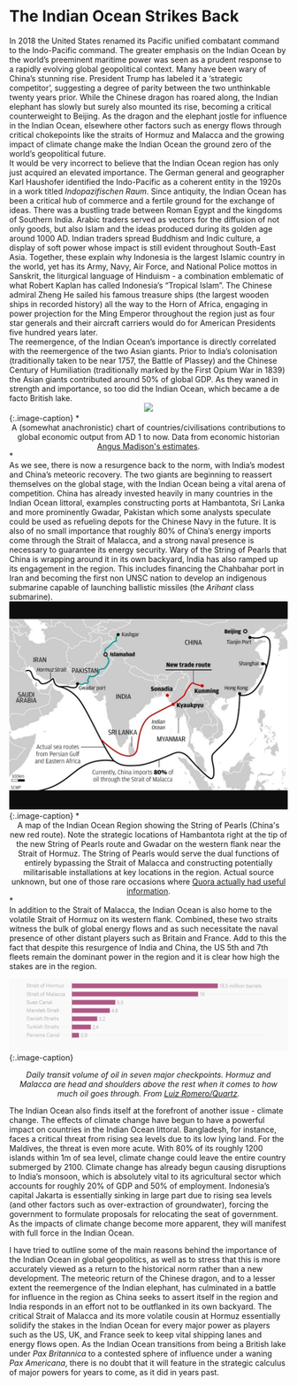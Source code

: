 # The Indian Ocean Strikes Back 

<div class="straits">
In 2018 the United States renamed its Pacific unified combatant command to the Indo-Pacific command. The greater emphasis on the Indian Ocean by the world’s preeminent maritime power was seen as a prudent response to a rapidly evolving global geopolitical context. Many have been wary of China’s stunning rise. President Trump has labeled it a ‘strategic competitor’, suggesting a degree of parity between the two unthinkable twenty years prior. While the Chinese dragon has roared along, the Indian elephant has slowly but surely also mounted its rise, becoming a critical counterweight to Beijing. As the dragon and the elephant jostle for influence in the Indian Ocean, elsewhere other factors such as energy flows through critical chokepoints like the straits of Hormuz and Malacca and the growing impact of climate change make the Indian Ocean the ground zero of the world’s geopolitical future.
</div>

 <div class="straits"> 	
It would be very incorrect to believe that the Indian Ocean region has only just acquired an elevated importance. The German general and geographer Karl Haushofer identified the Indo-Pacific as a coherent entity in the 1920s in a work titled <em>Indopazifischen Raum</em>. Since antiquity, the Indian Ocean has been a critical hub of commerce and a fertile ground for the exchange of ideas. There was a bustling trade between Roman Egypt and the kingdoms of Southern India. Arabic traders served as vectors for the diffusion of not only goods, but also Islam and the ideas produced during its golden age around 1000 AD. Indian traders spread Buddhism and Indic culture, a display of soft power whose impact is still evident throughout South-East Asia. Together, these explain why Indonesia is the largest Islamic country in the world, yet has its Army, Navy, Air Force, and National Police mottos in Sanskrit, the liturgical language of Hinduism - a combination emblematic of what Robert Kaplan has called Indonesia’s “Tropical Islam”. The Chinese admiral Zheng He sailed his famous treasure ships (the largest wooden ships in recorded history) all the way to the Horn of Africa, engaging in power projection for the Ming Emperor throughout the region just as four star generals and their aircraft carriers would do for American Presidents five hundred years later.
 </div>

 <div class="straits"> 
The reemergence, of the Indian Ocean’s importance is directly correlated with the reemergence of the two Asian giants. Prior to India’s colonisation (traditionally taken to be near 1757, the Battle of Plassey) and the Chinese Century of Humiliation (traditionally marked by the First Opium War in 1839) the Asian giants contributed around 50% of global GDP. As they waned in strength and importance, so too did the Indian Ocean, which became a de facto British lake. 
</div>

<div style="text-align:center"><img src="https://upload.wikimedia.org/wikipedia/commons/thumb/9/9b/1_AD_to_2008_AD_trends_in_%25_GDP_contribution_by_major_economies_of_the_world.png/1920px-1_AD_to_2008_AD_trends_in_%25_GDP_contribution_by_major_econ    omies_of_the_world.png" /></div>
<!--![GDP Innit](https://upload.wikimedia.org/wikipedia/commons/thumb/9/9b/1_AD_to_2008_AD_trends_in_%25_GDP_contribution_by_major_economies_of_the_world.png/1920px-1_AD_to_2008_AD_trends_in_%25_GDP_contribution_by_major_economies_of_the_world.png)-->
{:.image-caption}
*<center>A (somewhat anachronistic) chart of countries/civilisations contributions to global economic output from AD 1 to now. Data from economic historian <a href="https://en.wikipedia.org/wiki/Angus_Maddison_statistics_of_the_ten_largest_economies_by_GDP_(PPP)">Angus Madison's estimates</a>.</center>* 
 
<div class="straits">
 As we see, there is now a resurgence back to the norm, with India’s modest and China’s meteoric recovery. The two giants are beginning to reassert themselves on the global stage, with the Indian Ocean being a vital arena of competition. China has already invested heavily in many countries in the Indian Ocean littoral, examples constructing ports at Hambantota, Sri Lanka and more prominently Gwadar, Pakistan which some analysts speculate could be used as refueling depots for the Chinese Navy in the future. It is also of no small importance that roughly 80% of China’s energy imports come through the Strait of Malacca, and a strong naval presence is necessary to guarantee its energy security. Wary of the String of Pearls that China is wrapping around it in its own backyard, India has also ramped up its engagement in the region. This includes financing the Chahbahar port in Iran and becoming the first non UNSC nation to develop an indigenous submarine capable of launching ballistic missiles (the <em>Arihant</em> class submarine).
</div>

<div style="text-align:center"><img src="./pearls.jpg" /></div>
{:.image-caption} 
*<center> A map of the Indian Ocean Region showing the String of Pearls (China's new red route). Note the strategic locations of Hambantota right at the tip of the new String of Pearls route and Gwadar on the western flank near the Strait of Hormuz. The String
of Pearls would serve the dual functions of entirely bypassing the Strait of Malacca and constructing potentially militarisable installations at key locations in the region. Actual source unknown, but one of those rare occasions where 
<a href="https://www.quora.com/What-is-the-String-of-Pearls-theory-1">Quora actually had useful information</a>.</center>*

 <div class="straits">
 In addition to the Strait of Malacca, the Indian Ocean is also home to the volatile Strait of Hormuz on its western flank. Combined, these two straits witness the bulk of global energy flows and as such necessitate the naval presence of other distant players such as Britain and France. Add to this the fact that despite this resurgence of India and China, the US 5th and 7th fleets remain the dominant power in the region and it is clear how high the stakes are in the region.
</div>

![Oil Flows](./oilflows.png) 
{:.image-caption}
*<center>Daily transit volume of oil in seven major checkpoints. Hormuz and Malacca are head and shoulders above the rest when it comes to how much oil goes through. From <a href="https://www.theatlas.com/charts/SymEHw_c-">Luiz Romero/Quartz</a>.</center>*

 <div class="straits">
The Indian Ocean also finds itself at the forefront of another issue - climate change. The effects of climate change have begun to have a powerful impact on countries in the Indian Ocean littoral. Bangladesh, for instance, faces a critical threat from rising sea levels due to its low lying land. For the Maldives, the threat is even more acute. With 80% of its roughly 1200 islands within 1m of sea level, climate change could leave the entire country submerged by 2100. Climate change has already begun causing disruptions to India’s monsoon, which is absolutely vital to its agricultural sector which accounts for roughly 20% of GDP and 50% of employment. Indonesia’s capital Jakarta is essentially sinking in large part due to rising sea levels (and other factors such as over-extraction of groundwater), forcing the government to formulate proposals for relocating the seat of government. As the impacts of climate change become more apparent, they will manifest with full force in the Indian Ocean. 

I have tried to outline some of the main reasons behind the importance of the Indian Ocean in global geopolitics, as well as to stress that this is more accurately viewed as a return to the historical norm rather than a new development. The meteoric return of the Chinese dragon, and to a lesser extent the reemergence of the Indian elephant, has culminated in a battle for influence in the region as China seeks to assert itself in the region and India responds in an effort  not to be outflanked in its own backyard. The critical Strait of Malacca and its more volatile cousin at Hormuz essentially solidify the stakes in the Indian Ocean for every major power as players such as the US, UK, and France seek to keep vital shipping lanes and energy flows open. As the Indian Ocean transitions from being a British lake under <em>Pax Britannica</em> to a contested sphere of influence under a waning <em>Pax Americana</em>, there is no doubt that it will feature in the strategic calculus of major powers for years to come, as it did in years past. 
</div>





